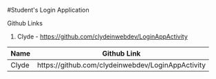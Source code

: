 #Student's Login Application

Github Links
1. Clyde - https://github.com/clydeinwebdev/LoginAppActivity

<table>
	<thead>
		<tr>
			<th>Name</th>
			<th>Github Link</th>
		</tr>
	</thead>
	<tbody>
		<tr>
			<td>Clyde</td>
			<td>https://github.com/clydeinwebdev/LoginAppActivity</td>
		</tr>
	</tbody>
</table>
